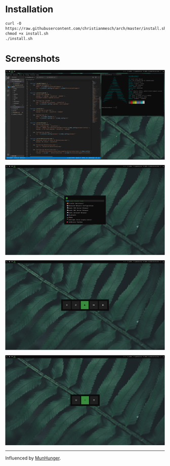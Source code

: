 # Installation

```
curl -O https://raw.githubusercontent.com/christianmesch/arch/master/install.sh
chmod +x install.sh
./install.sh
```

# Screenshots

![Dirty screenshot](imgs/dirty.png "Dirty screenshot")

![Appsmenu screenshot](imgs/appsmenu.png "Appsmenu screenshot")

![Powermenu screenshot](imgs/powermenu.png "Powermenu screenshot")

![Scrotmenu screenshot](imgs/scrotmenu.png "Scrotmenu screenshot")

---

Influenced by [MunHunger](https://github.com/munHunger/arch_install).